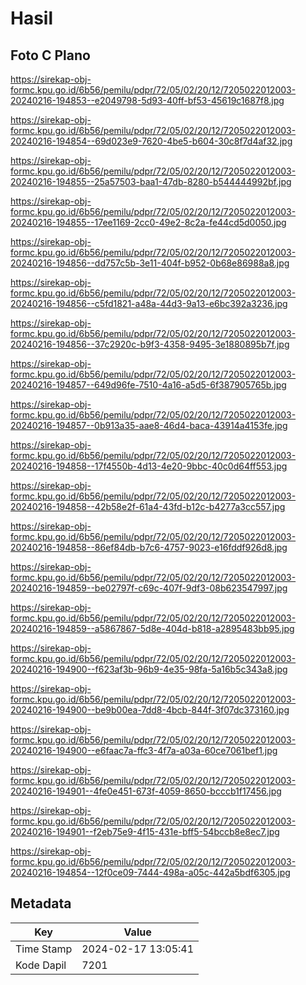 # Hasil

## Foto C Plano

https://sirekap-obj-formc.kpu.go.id/6b56/pemilu/pdpr/72/05/02/20/12/7205022012003-20240216-194853--e2049798-5d93-40ff-bf53-45619c1687f8.jpg

https://sirekap-obj-formc.kpu.go.id/6b56/pemilu/pdpr/72/05/02/20/12/7205022012003-20240216-194854--69d023e9-7620-4be5-b604-30c8f7d4af32.jpg

https://sirekap-obj-formc.kpu.go.id/6b56/pemilu/pdpr/72/05/02/20/12/7205022012003-20240216-194855--25a57503-baa1-47db-8280-b544444992bf.jpg

https://sirekap-obj-formc.kpu.go.id/6b56/pemilu/pdpr/72/05/02/20/12/7205022012003-20240216-194855--17ee1169-2cc0-49e2-8c2a-fe44cd5d0050.jpg

https://sirekap-obj-formc.kpu.go.id/6b56/pemilu/pdpr/72/05/02/20/12/7205022012003-20240216-194856--dd757c5b-3e11-404f-b952-0b68e86988a8.jpg

https://sirekap-obj-formc.kpu.go.id/6b56/pemilu/pdpr/72/05/02/20/12/7205022012003-20240216-194856--c5fd1821-a48a-44d3-9a13-e6bc392a3236.jpg

https://sirekap-obj-formc.kpu.go.id/6b56/pemilu/pdpr/72/05/02/20/12/7205022012003-20240216-194856--37c2920c-b9f3-4358-9495-3e1880895b7f.jpg

https://sirekap-obj-formc.kpu.go.id/6b56/pemilu/pdpr/72/05/02/20/12/7205022012003-20240216-194857--649d96fe-7510-4a16-a5d5-6f387905765b.jpg

https://sirekap-obj-formc.kpu.go.id/6b56/pemilu/pdpr/72/05/02/20/12/7205022012003-20240216-194857--0b913a35-aae8-46d4-baca-43914a4153fe.jpg

https://sirekap-obj-formc.kpu.go.id/6b56/pemilu/pdpr/72/05/02/20/12/7205022012003-20240216-194858--17f4550b-4d13-4e20-9bbc-40c0d64ff553.jpg

https://sirekap-obj-formc.kpu.go.id/6b56/pemilu/pdpr/72/05/02/20/12/7205022012003-20240216-194858--42b58e2f-61a4-43fd-b12c-b4277a3cc557.jpg

https://sirekap-obj-formc.kpu.go.id/6b56/pemilu/pdpr/72/05/02/20/12/7205022012003-20240216-194858--86ef84db-b7c6-4757-9023-e16fddf926d8.jpg

https://sirekap-obj-formc.kpu.go.id/6b56/pemilu/pdpr/72/05/02/20/12/7205022012003-20240216-194859--be02797f-c69c-407f-9df3-08b623547997.jpg

https://sirekap-obj-formc.kpu.go.id/6b56/pemilu/pdpr/72/05/02/20/12/7205022012003-20240216-194859--a5867867-5d8e-404d-b818-a2895483bb95.jpg

https://sirekap-obj-formc.kpu.go.id/6b56/pemilu/pdpr/72/05/02/20/12/7205022012003-20240216-194900--f623af3b-96b9-4e35-98fa-5a16b5c343a8.jpg

https://sirekap-obj-formc.kpu.go.id/6b56/pemilu/pdpr/72/05/02/20/12/7205022012003-20240216-194900--be9b00ea-7dd8-4bcb-844f-3f07dc373160.jpg

https://sirekap-obj-formc.kpu.go.id/6b56/pemilu/pdpr/72/05/02/20/12/7205022012003-20240216-194900--e6faac7a-ffc3-4f7a-a03a-60ce7061bef1.jpg

https://sirekap-obj-formc.kpu.go.id/6b56/pemilu/pdpr/72/05/02/20/12/7205022012003-20240216-194901--4fe0e451-673f-4059-8650-bcccb1f17456.jpg

https://sirekap-obj-formc.kpu.go.id/6b56/pemilu/pdpr/72/05/02/20/12/7205022012003-20240216-194901--f2eb75e9-4f15-431e-bff5-54bccb8e8ec7.jpg

https://sirekap-obj-formc.kpu.go.id/6b56/pemilu/pdpr/72/05/02/20/12/7205022012003-20240216-194854--12f0ce09-7444-498a-a05c-442a5bdf6305.jpg


## Metadata

| Key        | Value               |
| ---------- | ------------------- |
| Time Stamp | 2024-02-17 13:05:41 |
| Kode Dapil | 7201                |



